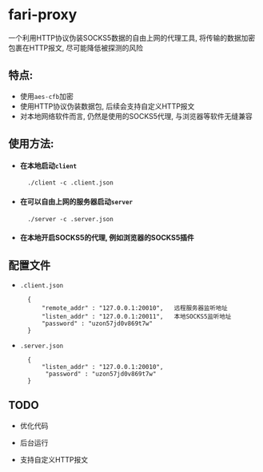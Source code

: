 # fari-proxy

一个利用HTTP协议伪装SOCKS5数据的自由上网的代理工具, 将传输的数据加密包裹在HTTP报文, 尽可能降低被探测的风险

## 特点:

* 使用`aes-cfb`加密
* 使用HTTP协议伪装数据包, 后续会支持自定义HTTP报文
* 对本地网络软件而言, 仍然是使用的SOCKS5代理, 与浏览器等软件无缝兼容 

## 使用方法:

* #### 在本地启动`client`
	
		./client -c .client.json
	
* #### 在可以自由上网的服务器启动`server`
	
		./server -c .server.json
* #### 在本地开启SOCKS5的代理, 例如浏览器的SOCKS5插件

## 配置文件

* `.client.json`

		{
  			"remote_addr" : "127.0.0.1:20010",   远程服务器监听地址
  			"listen_addr" : "127.0.0.1:20011",   本地SOCKS5监听地址
  			"password" : "uzon57jd0v869t7w"
		}

* `.server.json`

		{
  			"listen_addr" : "127.0.0.1:20010",   
 			 "password" : "uzon57jd0v869t7w"
		}
		
## TODO

* 优化代码

* 后台运行

* 支持自定义HTTP报文



 